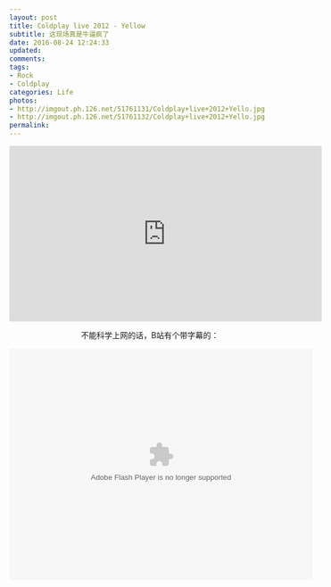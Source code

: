 ```yaml
---
layout: post
title: Coldplay live 2012 - Yellow
subtitle: 这现场真是牛逼疯了
date: 2016-08-24 12:24:33
updated:
comments:
tags:
- Rock
- Coldplay
categories: Life
photos:
- http://imgout.ph.126.net/51761131/Coldplay+live+2012+Yello.jpg
- http://imgout.ph.126.net/51761132/Coldplay+live+2012+Yello.jpg
permalink:
---
```


<!--more-->

<iframe width="560" height="315" src="https://www.youtube.com/embed/TfBlJ00Df-I" frameborder="0" allowfullscreen></iframe>

<p style="text-align:center">不能科学上网的话，B站有个带字幕的：</p>

<center><embed height="415" width="544" quality="high" allowfullscreen="true" type="application/x-shockwave-flash" src="http://static.hdslb.com/miniloader.swf" flashvars="aid=2136167&page=1" pluginspage="http://www.adobe.com/shockwave/download/download.cgi?P1_Prod_Version=ShockwaveFlash"></embed></center>
